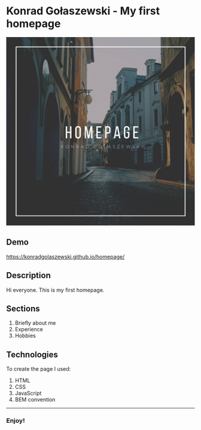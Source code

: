 # Konrad Gołaszewski - My first homepage

![Main Photo](https://raw.githubusercontent.com/KonradGolaszewski/homepage/main/images/share.png)

## Demo

https://konradgolaszewski.github.io/homepage/

## Description

Hi everyone. This is my first homepage.

## Sections

1. Briefly about me
2. Experience
3. Hobbies

## Technologies

To create the page I used:
1. HTML
2. CSS
3. JavaScript
4. BEM convention

---

### Enjoy!
